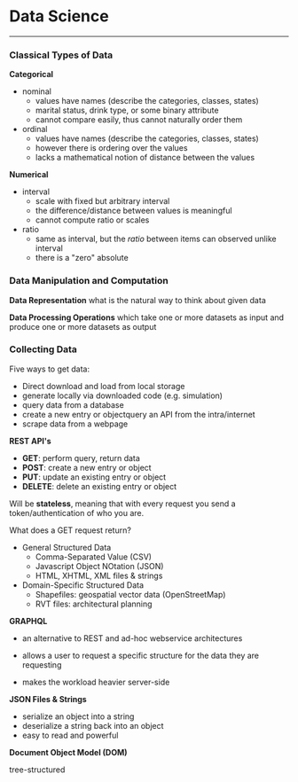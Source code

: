 # Data Science

---

### Classical Types of Data

**Categorical**

- nominal
  * values have names (describe the categories, classes, states)
  * marital status, drink type, or some binary attribute
  * cannot compare easily, thus cannot naturally order them
- ordinal
  * values have names (describe the categories, classes, states)
  * however there is ordering over the values
  * lacks a mathematical notion of distance between the values

**Numerical**

- interval
  * scale with fixed but arbitrary interval
  * the difference/distance between values is meaningful
  * cannot compute ratio or scales
- ratio
  * same as interval, but the *ratio* between items can observed unlike interval
  * there is a "zero" absolute

### Data Manipulation and Computation

**Data Representation** what is the natural way to think about given data

**Data Processing Operations** which take one or more datasets as input and produce one or more datasets as output

### Collecting Data

Five ways to get data:

- Direct download and load from local storage
- generate locally via downloaded code (e.g. simulation)
- query data from a database
- create a new entry or objectquery an API from the intra/internet
- scrape data from a webpage

**REST API's**

- **GET**: perform query, return data
- **POST**: create a new entry or object
- **PUT**: update an existing entry or object
- **DELETE**: delete an existing entry or object

Will be **stateless**, meaning that with every request you send a token/authentication of who you are.

What does a GET request return?

- General Structured Data
  - Comma-Separated Value (CSV)
  - Javascript Object NOtation (JSON)
  - HTML, XHTML, XML files & strings
- Domain-Specific Structured Data
  - Shapefiles: geospatial vector data (OpenStreetMap)
  - RVT files: architectural planning

**GRAPHQL**

- an alternative to REST and ad-hoc webservice architectures

- allows a user to request a specific structure for the data they are requesting
- makes the workload heavier server-side

**JSON Files & Strings**

- serialize an object into a string
- deserialize a string back into an object
- easy to read and powerful

**Document Object Model (DOM)**

tree-structured